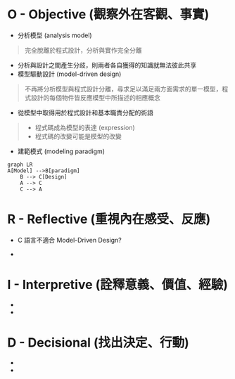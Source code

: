 # O - Objective (觀察外在客觀、事實)

* 分析模型 (analysis model)
> 完全脫離於程式設計，分析與實作完全分離
* 分析與設計之間產生分歧，則兩者各自獲得的知識就無法彼此共享
* 模型驅動設計 (model-driven design)
> 不再將分析模型與程式設計分離，尋求足以滿足兩方面需求的單一模型，程式設計的每個物件皆反應模型中所描述的相應概念
* 從模型中取得用於程式設計和基本職責分配的術語
>   - 程式碼成為模型的表達 (expression)
>   - 程式碼的改變可能是模型的改變
* 建範模式 (modeling paradigm)

```mermaid
graph LR
A[Model] -->B[paradigm]
    B --> C[Design]
    A --> C
    C --> A
```


# R - Reflective (重視內在感受、反應)

* C 語言不適合 Model-Driven Design?
- 

# I - Interpretive (詮釋意義、價值、經驗)

* 
* 
 
# D - Decisional (找出決定、行動)

* 
* 